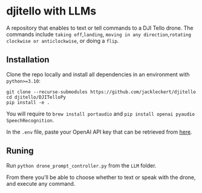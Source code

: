 # djitello with LLMs

A repository that enables to text or tell commands to a DJI Tello drone. The commands include ```taking off```,```landing```, ```moving in any direction```,```rotating clockwise or anticlockwise```, or doing a ```flip```.

## Installation
Clone the repo locally and install all dependencies in an environment with ```python>=3.10```:
```
git clone --recurse-submodules https://github.com/jackleckert/djitello
cd djitello/DJITelloPy
pip install -e .
```
You will require to ```brew install portaudio``` and ```pip install openai pyaudio SpeechRecognition```.

In the ```.env``` file, paste your OpenAI API key that can be retrieved from [here](https://platform.openai.com/settings/organization/api-keys).

## Runing
Run ```python drone_prompt_controller.py``` from the ```LLM``` folder.

From there you'll be able to choose whether to text or speak with the drone, and execute any command.
